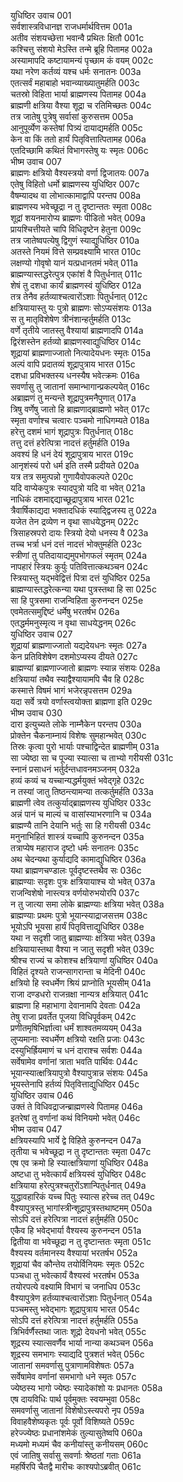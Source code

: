 युधिष्ठिर उवाच	001  
सर्वशास्त्रविधानज्ञ राजधर्मार्थवित्तम	001a  
अतीव संशयच्छेत्ता भवान्वै प्रथितः क्षितौ	001c  
कश्चित्तु संशयो मेऽस्ति तन्मे ब्रूहि पितामह	002a  
अस्यामापदि कष्टायामन्यं पृच्छाम कं वयम्	002c  
यथा नरेण कर्तव्यं यश्च धर्मः सनातनः	003a  
एतत्सर्वं महाबाहो भवान्व्याख्यातुमर्हति	003c  
चतस्रो विहिता भार्या ब्राह्मणस्य पितामह	004a  
ब्राह्मणी क्षत्रिया वैश्या शूद्रा च रतिमिच्छतः	004c  
तत्र जातेषु पुत्रेषु सर्वासां कुरुसत्तम	005a  
आनुपूर्व्येण कस्तेषां पित्र्यं दायाद्यमर्हति	005c  
केन वा किं ततो हार्यं पितृवित्तात्पितामह	006a  
एतदिच्छामि कथितं विभागस्तेषु यः स्मृतः	006c  
भीष्म उवाच	007  
ब्राह्मणः क्षत्रियो वैश्यस्त्रयो वर्णा द्विजातयः	007a  
एतेषु विहितो धर्मो ब्राह्मणस्य युधिष्ठिर	007c  
वैषम्यादथ वा लोभात्कामाद्वापि परन्तप	008a  
ब्राह्मणस्य भवेच्छूद्रा न तु दृष्टान्ततः स्मृता	008c  
शूद्रां शयनमारोप्य ब्राह्मणः पीडितो भवेत्	009a  
प्रायश्चित्तीयते चापि विधिदृष्टेन हेतुना	009c  
तत्र जातेष्वपत्येषु द्विगुणं स्याद्युधिष्ठिर	010a  
अतस्ते नियमं वित्ते सम्प्रवक्ष्यामि भारत	010c  
लक्षण्यो गोवृषो यानं यत्प्रधानतमं भवेत्	011a  
ब्राह्मण्यास्तद्धरेत्पुत्र एकांशं वै पितुर्धनात्	011c  
शेषं तु दशधा कार्यं ब्राह्मणस्वं युधिष्ठिर	012a  
तत्र तेनैव हर्तव्याश्चत्वारोंऽशाः पितुर्धनात्	012c  
क्षत्रियायास्तु यः पुत्रो ब्राह्मणः सोऽप्यसंशयः	013a  
स तु मातृविशेषेण त्रीनंशान्हर्तुमर्हति	013c  
वर्णे तृतीये जातस्तु वैश्यायां ब्राह्मणादपि	014a  
द्विरंशस्तेन हर्तव्यो ब्राह्मणस्वाद्युधिष्ठिर	014c  
शूद्रायां ब्राह्मणाज्जातो नित्यादेयधनः स्मृतः	015a  
अल्पं वापि प्रदातव्यं शूद्रापुत्राय भारत	015c  
दशधा प्रविभक्तस्य धनस्यैष भवेत्क्रमः	016a  
सवर्णासु तु जातानां समान्भागान्प्रकल्पयेत्	016c  
अब्राह्मणं तु मन्यन्ते शूद्रापुत्रमनैपुणात्	017a  
त्रिषु वर्णेषु जातो हि ब्राह्मणाद्ब्राह्मणो भवेत्	017c  
स्मृता वर्णाश्च चत्वारः पञ्चमो नाधिगम्यते	018a  
हरेत्तु दशमं भागं शूद्रापुत्रः पितुर्धनात्	018c  
तत्तु दत्तं हरेत्पित्रा नादत्तं हर्तुमर्हति	019a  
अवश्यं हि धनं देयं शूद्रापुत्राय भारत	019c  
आनृशंस्यं परो धर्म इति तस्मै प्रदीयते	020a  
यत्र तत्र समुत्पन्नो गुणायैवोपकल्पते	020c  
यदि वाप्येकपुत्रः स्यादपुत्रो यदि वा भवेत्	021a  
नाधिकं दशमाद्दद्याच्छूद्रापुत्राय भारत	021c  
त्रैवार्षिकाद्यदा भक्तादधिकं स्याद्द्विजस्य तु	022a  
यजेत तेन द्रव्येण न वृथा साधयेद्धनम्	022c  
त्रिसाहस्रपरो दायः स्त्रियो देयो धनस्य वै	023a  
तच्च भर्त्रा धनं दत्तं नादत्तं भोक्तुमर्हति	023c  
स्त्रीणां तु पतिदायाद्यमुपभोगफलं स्मृतम्	024a  
नापहारं स्त्रियः कुर्युः पतिवित्तात्कथञ्चन	024c  
स्त्रियास्तु यद्भवेद्वित्तं पित्रा दत्तं युधिष्ठिर	025a  
ब्राह्मण्यास्तद्धरेत्कन्या यथा पुत्रस्तथा हि सा	025c  
सा हि पुत्रसमा राजन्विहिता कुरुनन्दन	025e  
एवमेतत्समुद्दिष्टं धर्मेषु भरतर्षभ	026a  
एतद्धर्ममनुस्मृत्य न वृथा साधयेद्धनम्	026c  
युधिष्ठिर उवाच	027  
शूद्रायां ब्राह्मणाज्जातो यद्यदेयधनः स्मृतः	027a  
केन प्रतिविशेषेण दशमोऽप्यस्य दीयते	027c  
ब्राह्मण्यां ब्राह्मणाज्जातो ब्राह्मणः स्यान्न संशयः	028a  
क्षत्रियायां तथैव स्याद्वैश्यायामपि चैव हि	028c  
कस्मात्ते विषमं भागं भजेरन्नृपसत्तम	029a  
यदा सर्वे त्रयो वर्णास्त्वयोक्ता ब्राह्मणा इति	029c  
भीष्म उवाच	030  
दारा इत्युच्यते लोके नाम्नैकेन परन्तप	030a  
प्रोक्तेन चैकनाम्नायं विशेषः सुमहान्भवेत्	030c  
तिस्रः कृत्वा पुरो भार्याः पश्चाद्विन्देत ब्राह्मणीम्	031a  
सा ज्येष्ठा सा च पूज्या स्यात्सा च ताभ्यो गरीयसी	031c  
स्नानं प्रसाधनं भर्तुर्दन्तधावनमञ्जनम्	032a  
हव्यं कव्यं च यच्चान्यद्धर्मयुक्तं भवेद्गृहे	032c  
न तस्यां जातु तिष्ठन्त्यामन्या तत्कर्तुमर्हति	033a  
ब्राह्मणी त्वेव तत्कुर्याद्ब्राह्मणस्य युधिष्ठिर	033c  
अन्नं पानं च माल्यं च वासांस्याभरणानि च	034a  
ब्राह्मण्यै तानि देयानि भर्तुः सा हि गरीयसी	034c  
मनुनाभिहितं शास्त्रं यच्चापि कुरुनन्दन	035a  
तत्राप्येष महाराज दृष्टो धर्मः सनातनः	035c  
अथ चेदन्यथा कुर्याद्यदि कामाद्युधिष्ठिर	036a  
यथा ब्राह्मणचण्डालः पूर्वदृष्टस्तथैव सः	036c  
ब्राह्मण्याः सदृशः पुत्रः क्षत्रियायाश्च यो भवेत्	037a  
राजन्विशेषो नास्त्यत्र वर्णयोरुभयोरपि	037c  
न तु जात्या समा लोके ब्राह्मण्याः क्षत्रिया भवेत्	038a  
ब्राह्मण्याः प्रथमः पुत्रो भूयान्स्याद्राजसत्तम	038c  
भूयोऽपि भूयसा हार्यं पितृवित्ताद्युधिष्ठिर	038e  
यथा न सदृशी जातु ब्राह्मण्याः क्षत्रिया भवेत्	039a  
क्षत्रियायास्तथा वैश्या न जातु सदृशी भवेत्	039c  
श्रीश्च राज्यं च कोशश्च क्षत्रियाणां युधिष्ठिर	040a  
विहितं दृश्यते राजन्सागरान्ता च मेदिनी	040c  
क्षत्रियो हि स्वधर्मेण श्रियं प्राप्नोति भूयसीम्	041a  
राजा दण्डधरो राजन्रक्षा नान्यत्र क्षत्रियात्	041c  
ब्राह्मणा हि महाभागा देवानामपि देवताः	042a  
तेषु राजा प्रवर्तेत पूजया विधिपूर्वकम्	042c  
प्रणीतमृषिभिर्ज्ञात्वा धर्मं शाश्वतमव्ययम्	043a  
लुप्यमानाः स्वधर्मेण क्षत्रियो रक्षति प्रजाः	043c  
दस्युभिर्ह्रियमाणं च धनं दाराश्च सर्वशः	044a  
सर्वेषामेव वर्णानां त्राता भवति पार्थिवः	044c  
भूयान्स्यात्क्षत्रियापुत्रो वैश्यापुत्रान्न संशयः	045a  
भूयस्तेनापि हर्तव्यं पितृवित्ताद्युधिष्ठिर	045c  
युधिष्ठिर उवाच	046  
उक्तं ते विधिवद्राजन्ब्राह्मणस्वे पितामह	046a  
इतरेषां तु वर्णानां कथं विनियमो भवेत्	046c  
भीष्म उवाच	047  
क्षत्रियस्यापि भार्ये द्वे विहिते कुरुनन्दन	047a  
तृतीया च भवेच्छूद्रा न तु दृष्टान्ततः स्मृता	047c  
एष एव क्रमो हि स्यात्क्षत्रियाणां युधिष्ठिर	048a  
अष्टधा तु भवेत्कार्यं क्षत्रियस्वं युधिष्ठिर	048c  
क्षत्रियाया हरेत्पुत्रश्चतुरोंऽशान्पितुर्धनात्	049a  
युद्धावहारिकं यच्च पितुः स्यात्स हरेच्च तत्	049c  
वैश्यापुत्रस्तु भागांस्त्रीन्शूद्रापुत्रस्तथाष्टमम्	050a  
सोऽपि दत्तं हरेत्पित्रा नादत्तं हर्तुमर्हति	050c  
एकैव हि भवेद्भार्या वैश्यस्य कुरुनन्दन	051a  
द्वितीया वा भवेच्छूद्रा न तु दृष्टान्ततः स्मृता	051c  
वैश्यस्य वर्तमानस्य वैश्यायां भरतर्षभ	052a  
शूद्रायां चैव कौन्तेय तयोर्विनियमः स्मृतः	052c  
पञ्चधा तु भवेत्कार्यं वैश्यस्वं भरतर्षभ	053a  
तयोरपत्ये वक्ष्यामि विभागं च जनाधिप	053c  
वैश्यापुत्रेण हर्तव्याश्चत्वारोंऽशाः पितुर्धनात्	054a  
पञ्चमस्तु भवेद्भागः शूद्रापुत्राय भारत	054c  
सोऽपि दत्तं हरेत्पित्रा नादत्तं हर्तुमर्हति	055a  
त्रिभिर्वर्णैस्तथा जातः शूद्रो देयधनो भवेत्	055c  
शूद्रस्य स्यात्सवर्णैव भार्या नान्या कथञ्चन	056a  
शूद्रस्य समभागः स्याद्यदि पुत्रशतं भवेत्	056c  
जातानां समवर्णासु पुत्राणामविशेषतः	057a  
सर्वेषामेव वर्णानां समभागो धने स्मृतः	057c  
ज्येष्ठस्य भागो ज्येष्ठः स्यादेकांशो यः प्रधानतः	058a  
एष दायविधिः पार्थ पूर्वमुक्तः स्वयम्भुवा	058c  
समवर्णासु जातानां विशेषोऽस्त्यपरो नृप	059a  
विवाहवैशेष्यकृतः पूर्वः पूर्वो विशिष्यते	059c  
हरेज्ज्येष्ठः प्रधानांशमेकं तुल्यासुतेष्वपि	060a  
मध्यमो मध्यमं चैव कनीयांस्तु कनीयसम्	060c  
एवं जातिषु सर्वासु सवर्णाः श्रेष्ठतां गताः	061a  
महर्षिरपि चैतद्वै मारीचः काश्यपोऽब्रवीत्	061c  

